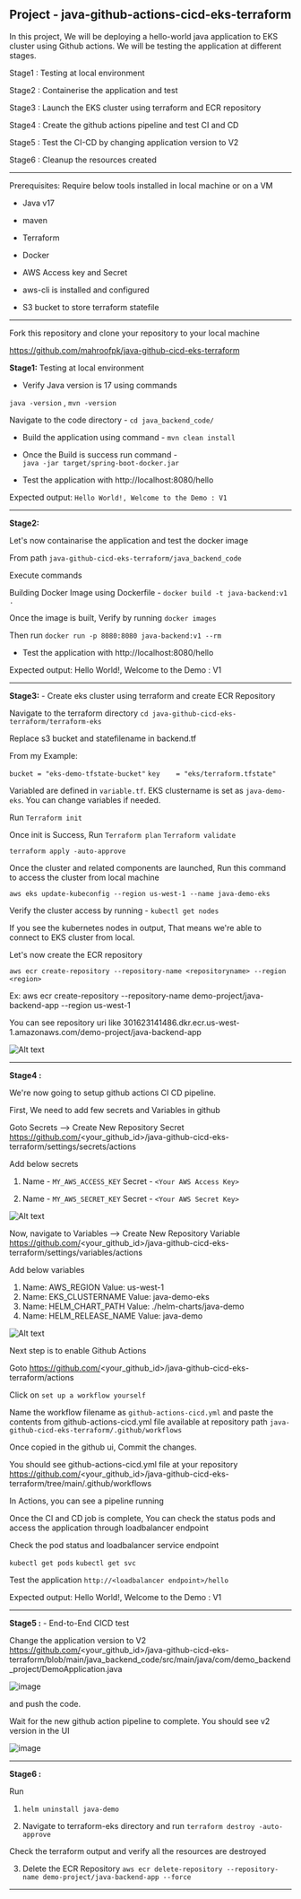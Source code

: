 Project - java-github-actions-cicd-eks-terraform
-----------

In this project, We will be deploying a hello-world java application to EKS cluster using Github actions. 
We will be testing the application at different stages.

Stage1 : Testing at local environment

Stage2 : Containerise the application and test

Stage3 : Launch the EKS cluster using terraform and ECR repository

Stage4 : Create the github actions pipeline and test CI and CD

Stage5 : Test the CI-CD by changing application version to V2

Stage6 : Cleanup the resources created

-----------

Prerequisites:
Require below tools installed in local machine or on a VM

- Java v17
- maven
- Terraform
- Docker

- AWS Access key and Secret
- aws-cli is installed and configured
- S3 bucket to store terraform statefile

-----------

Fork this repository and clone your repository to your local machine

https://github.com/mahroofpk/java-github-cicd-eks-terraform


**Stage1:** Testing at local environment

- Verify Java version is 17 using commands

`java -version` , 
`mvn -version`

Navigate to the code directory - 
`cd java_backend_code/`

- Build the application using command - 
`mvn clean install`

- Once the Build is success run command -  
`java -jar target/spring-boot-docker.jar`

- Test the application with 
http://localhost:8080/hello

Expected output:
`Hello World!, Welcome to the Demo : V1`

-----------

**Stage2:**

Let's now containarise the application and test the docker image

From path `java-github-cicd-eks-terraform/java_backend_code`

Execute commands

Building Docker Image using Dockerfile - 
`docker build -t java-backend:v1 .`

Once the image is built, Verify by running `docker images`

Then run
`docker run -p 8080:8080 java-backend:v1 --rm`

- Test the application with 
http://localhost:8080/hello

Expected output:
Hello World!, Welcome to the Demo : V1


-----------

**Stage3:** - Create eks cluster using terraform and create ECR Repository

Navigate to the terraform directory
`cd java-github-cicd-eks-terraform/terraform-eks`

Replace s3 bucket and statefilename in backend.tf

From my Example:

`bucket = "eks-demo-tfstate-bucket"`
`key    = "eks/terraform.tfstate"`

Variabled are defined in `variable.tf`. EKS clustername is set as `java-demo-eks`.
You can change variables if needed.

Run
`Terraform init`

Once init is Success, Run
`Terraform plan`
`Terraform validate`

`terraform apply -auto-approve`

Once the cluster and related components are launched,
Run this command to access the cluster from local machine

`aws eks update-kubeconfig --region us-west-1 --name java-demo-eks`

Verify the cluster access by running - 
`kubectl get nodes`

If you see the kubernetes nodes in output, That means we're able to connect to EKS cluster from local.


Let's now create the ECR repository

`aws ecr create-repository --repository-name <repositoryname> --region <region>`

Ex: aws ecr create-repository --repository-name demo-project/java-backend-app --region us-west-1

You can see repository uri like
301623141486.dkr.ecr.us-west-1.amazonaws.com/demo-project/java-backend-app

![Alt text](image-1.png)


-----------

**Stage4 :**

We're now going to setup github actions CI CD pipeline.

First, We need to add few secrets and Variables in github


Goto Secrets --> Create New Repository Secret
https://github.com/<your_github_id>/java-github-cicd-eks-terraform/settings/secrets/actions

Add below secrets
1. Name - `MY_AWS_ACCESS_KEY`
   Secret - `<Your AWS Access Key>`

2. Name - `MY_AWS_SECRET_KEY`
   Secret - `<Your AWS Secret Key>`

![Alt text](image-2.png)

Now, navigate to Variables --> Create New Repository Variable
https://github.com/<your_github_id>/java-github-cicd-eks-terraform/settings/variables/actions

Add below variables
1. Name: AWS_REGION
   Value: us-west-1
2. Name: EKS_CLUSTERNAME
   Value: java-demo-eks
3. Name: HELM_CHART_PATH
   Value: ./helm-charts/java-demo
4. Name: HELM_RELEASE_NAME
   Value: java-demo

![Alt text](image.png)

Next step is to enable Github Actions

Goto
https://github.com/<your_github_id>/java-github-cicd-eks-terraform/actions

Click on `set up a workflow yourself`

Name the workflow filename as `github-actions-cicd.yml`
and paste the contents from github-actions-cicd.yml file available at repository path `java-github-cicd-eks-terraform/.github/workflows`

Once copied in the github ui, Commit the changes.

You should see github-actions-cicd.yml file at your repository
https://github.com/<your_github_id>/java-github-cicd-eks-terraform/tree/main/.github/workflows

In Actions, you can see a pipeline running

Once the CI and CD job is complete, You can check the status pods and access the application through loadbalancer endpoint

Check the pod status and loadbalancer service endpoint

`kubectl get pods`
`kubectl get svc`

Test the application
`http://<loadbalancer endpoint>/hello`

Expected output:
Hello World!, Welcome to the Demo : V1

-----------


**Stage5 :** - End-to-End CICD test

Change the application version to V2
https://github.com/<your_github_id>/java-github-cicd-eks-terraform/blob/main/java_backend_code/src/main/java/com/demo_backend_project/DemoApplication.java

![image](https://github.com/mahroofpk/java-github-cicd-eks-terraform/assets/24579783/7daf0bb3-4d0d-43b7-a23a-bc7530a16208)

and push the code.

Wait for the new github action pipeline to complete. You should see v2 version in the UI

![image](https://github.com/mahroofpk/java-github-cicd-eks-terraform/assets/24579783/4a0ee1b1-0f3c-4907-a94b-67bc1a45585b)


-----------

**Stage6 :**

Run
1. `helm uninstall java-demo`

2. Navigate to terraform-eks directory and run
`terraform destroy -auto-approve`

Check the terraform output and verify all the resources are destroyed

3. Delete the ECR Repository
   `aws ecr delete-repository --repository-name demo-project/java-backend-app --force`


-----------


